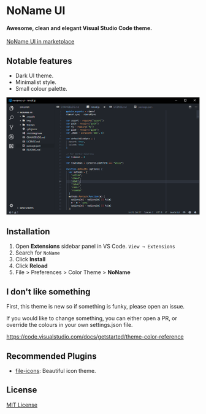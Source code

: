 # NoName UI

#### Awesome, clean and elegant Visual Studio Code theme.

[NoName UI in marketplace](https://marketplace.visualstudio.com/items?itemName=iseos.NoName)

## Notable features

* Dark UI theme.
* Minimalist style.
* Small colour palette.

<img src="https://raw.githubusercontent.com/iseos/noname-ui/master/img/screen.png" width="900" alt="Screenshot">

## Installation

1. Open **Extensions** sidebar panel in VS Code. `View → Extensions`
1. Search for `NoName`
1. Click **Install**
1. Click **Reload**
1. File > Preferences > Color Theme > **NoName**

## I don't like something

First, this theme is new so if something is funky, please open an issue.

If you would like to change something, you can either open a PR, or override the colours in your own settings.json file.

https://code.visualstudio.com/docs/getstarted/theme-color-reference

## Recommended Plugins
* [file-icons](https://marketplace.visualstudio.com/items?itemName=file-icons.file-icons): Beautiful icon theme.

## License

[MIT License](https://github.com/iseos/NoName/blob/master/LICENSE.md)